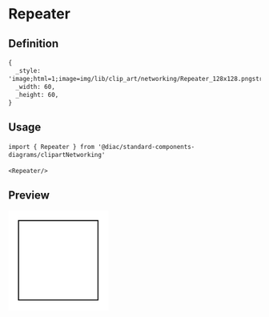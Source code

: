 # Repeater

## Definition

```
{
  _style: 'image;html=1;image=img/lib/clip_art/networking/Repeater_128x128.pngstrokeColor=none;',
  _width: 60,
  _height: 60,
}
```

## Usage

```
import { Repeater } from '@diac/standard-components-diagrams/clipartNetworking'

<Repeater/>
```

## Preview

<img src="./repeater.png" width="200"/>
